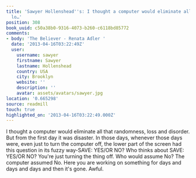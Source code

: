 ```yaml
---
title: 'Sawyer Hollenshead''s: I thought a computer would eliminate all that randomness,
  lo…'
position: 308
book_uuid: c50a38b0-9316-4073-b260-c6118bd85772
comments:
- body: 'The Believer - Renata Adler '
  date: '2013-04-16T03:22:49Z'
  user:
    username: sawyer
    firstname: Sawyer
    lastname: Hollenshead
    country: USA
    city: Brooklyn
    website: ''
    description: ''
    avatar: assets/avatars/sawyer.jpg
location: '0.665298'
source: readmill
touch: true
highlighted_on: '2013-04-16T03:22:49.000Z'
---
```


I thought a computer would eliminate all that randomness, loss and disorder. But from the first day it was disaster. In those days, whenever those days were, even just to turn the computer off, the lower part of the screen had this question in its fuzzy way-SAVE: YES/OR NO? Who thinks about SAVE: YES/OR NO? You're just turning the thing off. Who would assume No? The computer assumed No. Here you are working on something for days and days and days and then it's gone. Awful.